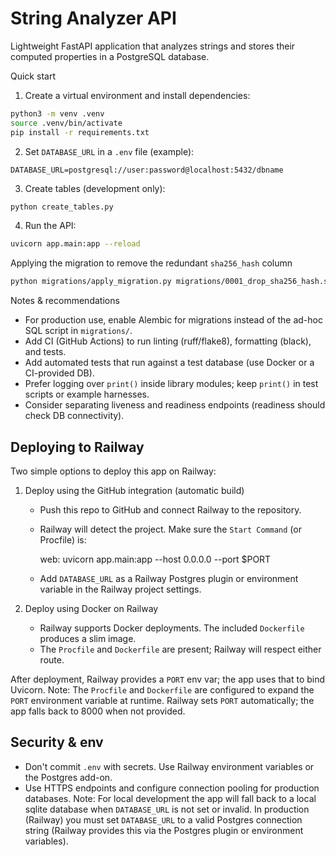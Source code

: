 # String Analyzer API

Lightweight FastAPI application that analyzes strings and stores their computed properties in a PostgreSQL database.

Quick start

1. Create a virtual environment and install dependencies:

```bash
python3 -m venv .venv
source .venv/bin/activate
pip install -r requirements.txt
```

2. Set `DATABASE_URL` in a `.env` file (example):

```
DATABASE_URL=postgresql://user:password@localhost:5432/dbname
```

3. Create tables (development only):

```bash
python create_tables.py
```

4. Run the API:

```bash
uvicorn app.main:app --reload
```

Applying the migration to remove the redundant `sha256_hash` column

```bash
python migrations/apply_migration.py migrations/0001_drop_sha256_hash.sql
```

Notes & recommendations

- For production use, enable Alembic for migrations instead of the ad-hoc SQL script in `migrations/`.
- Add CI (GitHub Actions) to run linting (ruff/flake8), formatting (black), and tests.
- Add automated tests that run against a test database (use Docker or a CI-provided DB).
- Prefer logging over `print()` inside library modules; keep `print()` in test scripts or example harnesses.
- Consider separating liveness and readiness endpoints (readiness should check DB connectivity).

## Deploying to Railway

Two simple options to deploy this app on Railway:

1. Deploy using the GitHub integration (automatic build)

   - Push this repo to GitHub and connect Railway to the repository.
   - Railway will detect the project. Make sure the `Start Command` (or Procfile) is:

     web: uvicorn app.main:app --host 0.0.0.0 --port $PORT

   - Add `DATABASE_URL` as a Railway Postgres plugin or environment variable in the Railway project settings.

2. Deploy using Docker on Railway

   - Railway supports Docker deployments. The included `Dockerfile` produces a slim image.
   - The `Procfile` and `Dockerfile` are present; Railway will respect either route.

After deployment, Railway provides a `PORT` env var; the app uses that to bind Uvicorn.
Note: The `Procfile` and `Dockerfile` are configured to expand the `PORT` environment variable at runtime. Railway sets `PORT` automatically; the app falls back to 8000 when not provided.

## Security & env

- Don't commit `.env` with secrets. Use Railway environment variables or the Postgres add-on.
- Use HTTPS endpoints and configure connection pooling for production databases.
Note: For local development the app will fall back to a local sqlite database when `DATABASE_URL` is not set or invalid. In production (Railway) you must set `DATABASE_URL` to a valid Postgres connection string (Railway provides this via the Postgres plugin or environment variables).

